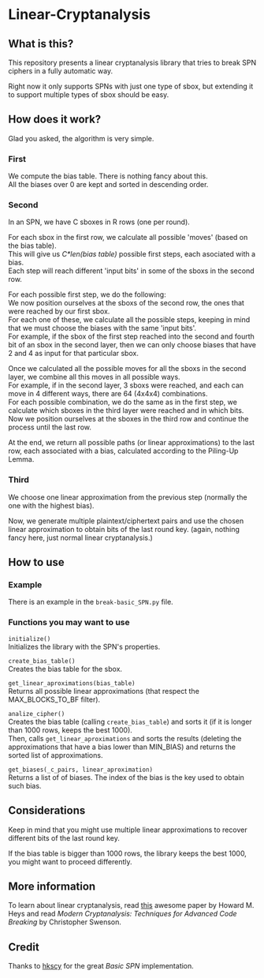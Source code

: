 # Linear-Cryptanalysis


## What is this?

This repository presents a linear cryptanalysis library that tries to break SPN ciphers in a fully automatic way.  

Right now it only supports SPNs with just one type of sbox, but extending it to support multiple types of sbox should be easy.


## How does it work?

Glad you asked, the algorithm is very simple.  

### First

We compute the bias table. There is nothing fancy about this.  
All the biases over 0 are kept and sorted in descending order.

### Second

In an SPN, we have C sboxes in R rows (one per round).  

For each sbox in the first row, we calculate all possible 'moves' (based on the bias table).  
This will give us *C\*len(bias table)* possible first steps, each asociated with a bias.  
Each step will reach different 'input bits' in some of the sboxs in the second row.  

For each possible first step, we do the following:  
We now position ourselves at the sboxs of the second row, the ones that were reached by our first sbox.  
For each one of these, we calculate all the possible steps, keeping in mind that we must choose the biases with the same 'input bits'.  
For example, if the sbox of the first step reached into the second and fourth bit of an sbox in the second layer, then we can only choose biases that have 2 and 4 as input for that particular sbox.  

Once we calculated all the possible moves for all the sboxs in the second layer, we combine all this moves in all possible ways.  
For example, if in the second layer, 3 sboxs were reached, and each can move in 4 different ways, there are 64 (4x4x4) combinations.  
For each possible combination, we do the same as in the first step, we calculate which sboxes in the third layer were reached and in which bits.  
Now we position ourselves at the sboxes in the third row and continue the process until the last row.  

At the end, we return all possible paths (or linear approximations) to the last row, each associated with a bias, calculated according to the Piling-Up Lemma.  


### Third

We choose one linear approximation from the previous step (normally the one with the highest bias).  

Now, we generate multiple plaintext/ciphertext pairs and use the chosen linear approximation to obtain bits of the last round key. (again, nothing fancy here, just normal linear cryptanalysis.)

## How to use

### Example  
There is an example in the `break-basic_SPN.py` file.  

### Functions you may want to use

`initialize()`  
Initializes the library with the SPN's properties.  

`create_bias_table()`  
Creates the bias table for the sbox.  

`get_linear_aproximations(bias_table)`  
Returns all possible linear approximations (that respect the MAX_BLOCKS_TO_BF filter).  

`analize_cipher()`  
Creates the bias table (calling `create_bias_table`) and sorts it (if it is longer than 1000 rows, keeps the best 1000).  
Then, calls `get_linear_aproximations` and sorts the results (deleting the approximations that have a bias lower than MIN_BIAS) and returns the sorted list of approximations.  

`get_biases(_c_pairs, linear_aproximation)`  
Returns a list of of biases. The index of the bias is the key used to obtain such bias.

## Considerations

Keep in mind that you might use multiple linear approximations to recover different bits of the last round key.  

If the bias table is bigger than 1000 rows, the library keeps the best 1000, you might want to proceed differently.  

## More information

To learn about linear cryptanalysis, read [this](https://www.engr.mun.ca/~howard/PAPERS/ldc_tutorial.pdf) awesome paper by Howard M. Heys and read *Modern Cryptanalysis: Techniques for Advanced Code Breaking* by Christopher Swenson.


## Credit

Thanks to [hkscy](https://github.com/hkscy/Basic-SPN-cryptanalysis) for the great *Basic SPN* implementation.
